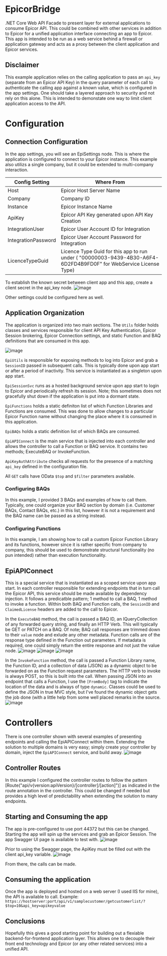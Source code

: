 # EpicorBridge
.NET Core Web API Facade to present layer for external applications to consume Epicor API. This could be combined with other services in addition to Epicor for a unified application interface connecting an app to Epicor. This app is intended to be run as a web service behind a firewall or application gateway and acts as a proxy between the client application and Epicor services. 

## Disclaimer

This example application relies on the calling application to pass an ```api_key``` (separate from an Epicor API Key) in the query parameter of each call to authenticate the calling app against a known value, which is configured in the app settings. One should take a layered approach to security and not rely on this alone. This is intended to demonstate one way to limit client application access to the API. 

# Configuration
## Connection Configuration
In the app settings, you will see an EpiSettings node. This is where the application is configured to connect to your Epicor instance. 
This example also utilizs a single company, but it could be extended to multi-company interaction. 

Config Setting  | Where From
------------- | -------------
Host  | Epicor Host Server Name
Company | Company ID
Instance | Epicor Instance Name
ApiKey | Epicor API Key generated upon API Key Creation
IntegrationUser | Epicor User Account ID for Integration
IntegrationPassword | Epicor User Account Password for Integration
LicenceTypeGuid | Licence Type Guid for this app to run under ( "00000003-9439-4B30-A6F4-6D2FD4B9FD0F" for WebService License Type)

To establish the known secret between client app and this app, create a client secret in the api_key node.
![image](https://user-images.githubusercontent.com/23319293/183756710-ff119f33-73fb-45cc-9cb9-b0239e8d35d3.png)

Other settings could be configured here as well.

## Application Organization
The application is organized into two main sections. The ```Utils``` folder holds classes and services responsible for client API Key Authentication, Epicor Session brokering, Epicor Connection settings, and static Function and BAQ definitions that are consumed in this app. 

![image](https://user-images.githubusercontent.com/23319293/183758153-fbfe6150-d15f-43d8-950c-6f66ee0535d5.png)


```EpiUtils``` is responsible for exposing methods to log into Epicor and grab a ```SessionID``` passed in subsequent calls. This is typically done upon app start or after a period of inactivity. This service is instantiated as a singleton upon app start. 

```EpiSessionSvc``` runs as a hosted background service upon app start to login to Epicor and periodically refresh its session. Note; this sometimes does not gracefully shut down if the application is put into a dormant state. 

```EpiFunctions``` holds a static definiton list of which Function Libraries and Functions are consumed. This was done to allow changes to a particular Epicor Function name without changing the place where it is consumed in this application.

```EpiBAQs``` holds a static definition list of which BAQs are consumed. 

```EpiAPIConnect``` is the main service that is injected into each controller and allows the controller to call a Function or BAQ service. It contains two methods; ExecuteBAQ or InvokeFunction.

```ApiKeyAuthAttribute``` checks all requests for the presence of a matching ```api_key``` defined in the configuration file. 

All ```GET``` calls have OData ```$top``` and ```$filter``` parameters available.

### Configuring BAQs
In this example, I provided 3 BAQs and examples of how to call them. Typically, one could organize your BAQ section by domain (i.e. Customer BAQs, Contact BAQs, etc.) in this list, however it is not a requirement and the BAQ name can be passed as a string instead. 

### Configuring Functions
In this example, I am showing how to call a custom Epicor Function Library and its functions, however since it is rather specific from company to company, this should be used to demonstrate structural functionality (no pun intended) rather than execution functionality. 

## EpiAPIConnect
This is a special service that is instantiated as a scoped service upon app start. 
In each controller responsible for extending endpoints that in turn call the Epicor API, this service should be made available by dependency injection. 
It follows a predicatble pattern; 1 method to call a BAQ, 1 method to invoke a function. 
Within both BAQ and Function calls, the `SessionID` and `ClaimedLicense` headers are added to the call to Epicor. 

In the `ExecuteBAQ` method, the call is passed a BAQ ID, an IQueryCollection of any forwarded query string, and finally an HTTP Verb. This will typically be GET or PATCH on a BAQ. Of note; BAQ call responses are trimmed down to their ```value``` node and exlude any other metadata. Function calls are of the response type defined in the Function out parameters. If metadata is required, one could simply return the entire response and not just the value node. 
![image](https://user-images.githubusercontent.com/23319293/183799815-aa6daab6-3767-4ae6-bba1-d8321fefec79.png)
![image](https://user-images.githubusercontent.com/23319293/183799872-e6787c65-8dc8-4f15-9c9d-7e6c3fbf6e4f.png)
![image](https://user-images.githubusercontent.com/23319293/183799733-7cc09f7b-f1d7-408f-afd1-0a8d31e78e24.png)



In the `InvokeFunction` method, the call is passed a Function Library name, the Function ID, and a collection of data (JSON) as a dynamic object to be forwarded on as the Function request parameters. The HTTP verb to invoke is always POST, so this is built into the call. 
When passing JSON into an endpoint that calls a Function, I use the `[FromBody]` tag to indicate the location of the data and is always of type `dynamic`. Classes could be used to define the JSON in true MVC style, but I've found the dynamic object gets the job done (with a little help from some well placed remarks in the source. 
![image](https://user-images.githubusercontent.com/23319293/183799579-2aa816d0-6729-4af8-8e8c-009b0f1d7875.png)


# Controllers
There is one controller shown with several examples of presenting endpoints and calling the EpiAPIConnect within them. 
Extending the solution to multiple domains is very easy; simply create your controller by domain, inject the `EpiAPIConnect` service, and build away. 
![image](https://user-images.githubusercontent.com/23319293/183799964-098a5cc6-6e01-454c-843b-ac02ea600419.png)


## Controller Routes
In this example I configured the controller routes to follow the pattern [Route("api/v{version:apiVersion}/[controller]/[action]")] as indicated in the route annotation in the controller. This could be changed if needed but provides a high level of predictability when extending the solution to many endpoints. 

## Starting and Consuming the app
The app is pre-configured to use port 44372 but this can be changed. Starting the app will spin up the services and grab an Epicor Session. The app Swagger UI page is available to test with. 
![image](https://user-images.githubusercontent.com/23319293/183768367-f5945fb7-bc7e-4d8a-9056-137535dc348c.png)

Prior to using the Swagger page, the ApiKey must be filled out with the client api_key variable. 
![image](https://user-images.githubusercontent.com/23319293/183768424-cbefcaf3-10c4-4ed7-9a30-561669abc3b7.png)

From there, the calls can be made. 

## Consuming the application
Once the app is deployed and hosted on a web server (I used IIS for mine), the API is available to call. 
Example:
`https://hostserver:port/api/v1/samplecustomer/getcustomerlist/?$top=10&api_key=apikeyvalue`

## Conclusions
Hopefully this gives a good starting point for building out a flexiable backend-for-frontend application layer. This allows one to decouple their front end technology and Epicor (or any other related services) into a unified API. 


